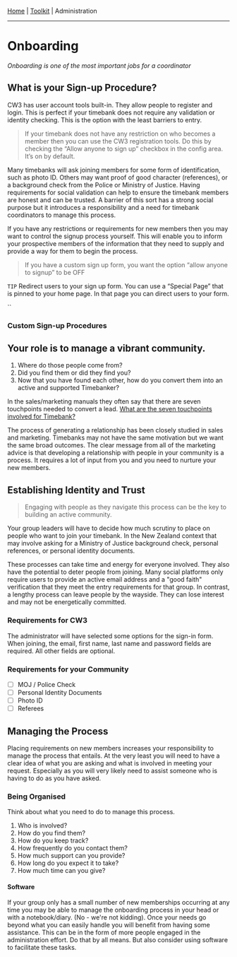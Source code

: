 [Home](index.html) | [Toolkit](Toolkit.html) | Administration

---
# Onboarding
_Onboarding is one of the most important jobs for a coordinator_

## What is your Sign-up Procedure?
CW3 has user account tools built-in. They allow people to register and login. This is perfect if your timebank does not require any validation or identity checking. This is the option with the least barriers to entry. 

> If your timebank does not have any restriction on who becomes a member then you can use the CW3 registration tools. Do this by checking the “Allow anyone to sign up” checkbox in the config area. It’s on by default.

Many timebanks will ask joining members for some form of identification, such as photo ID. Others may want proof of good character (references), or a background check from the Police or Ministry of Justice. Having requirements for social validation can help to ensure the timebank members are honest and can be trusted. A barrier of this sort has a strong social purpose but it introduces a responsibility and a need for timebank coordinators to manage this process.

If you have any restrictions or requirements for new members then you may want to control the signup process yourself. This will enable you to inform your prospective members of the information that they need to supply and provide a way for them to begin the process.

> If you have a custom sign up form, you want the option “allow anyone to signup” to be OFF 

``TIP`` Redirect users to your sign up form. You can use a “Special Page” that is pinned to your home page. In that page you can direct users to your form.

``

### Custom Sign-up Procedures


## Your role is to manage a vibrant community. 
1. Where do those people come from? 
2. Did you find them or did they find you? 
3. Now that you have found each other, how do you convert them into an active and supported Timebanker?

In the sales/marketing manuals they often say that there are seven touchpoints needed to convert a lead. [What are the seven touchpoints involved for Timebank?](Sales_cycle.html)

The process of generating a relationship has been closely studied in sales and marketing. Timebanks may not have the same motivation but we want the same broad outcomes. The clear message from all of the marketing advice is that developing a relationship with people in your community is a process. It requires a lot of input from you and you need to nurture your new members. 


## Establishing Identity and Trust
> Engaging with people as they navigate this process can be the key to building an active community.

Your group leaders will have to decide how much scrutiny to place on people who want to join your timebank. In the New Zealand context that may involve asking for a Ministry of Justice background check, personal references, or personal identity documents. 

These processes can take time and energy for everyone involved. They also have the potential to deter people from joining. Many social platforms only require users to provide an active email address and a "good faith" verification that they meet the entry requirements for that group. In contrast, a lengthy process can leave people by the wayside. They can lose interest and may not be energetically committed. 


### Requirements for CW3
The administrator will have selected some options for the sign-in form. When joining, the email, first name, last name and password fields are required. All other fields are optional. 

### Requirements for your Community
- [ ] MOJ / Police Check
- [ ] Personal Identity Documents
- [ ] Photo ID
- [ ] Referees

## Managing the Process

Placing requirements on new members increases your responsibility to manage the process that entails. At the very least you will need to have a clear idea of what you are asking and what is involved in meeting your request. Especially as you will very likely need to assist someone who is having to do as you have asked.


### Being Organised
Think about what you need to do to manage this process. 
1. Who is involved?
2. How do you find them?
3. How do you keep track?
4. How frequently do you contact them?
5. How much support can you provide?
6. How long do you expect it to take? 
7. How much time can you give?


#### Software 
If your group only has a small number of new memberships occurring at any time you may be able to manage the onboarding process in your head or with a notebook/diary. (No - we're not kidding). Once your needs go beyond what you can easily handle you will benefit from having some assistance. This can be in the form of more people engaged in the administration effort. Do that by all means. But also consider using software to facilitate these tasks. 
